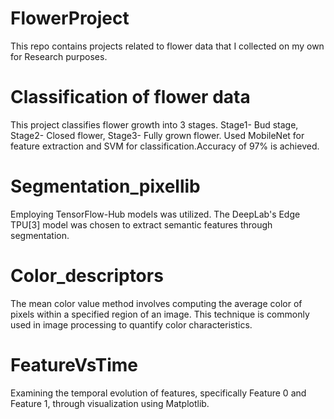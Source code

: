 # FlowerProject
This repo contains projects related to flower data that I collected on my own for Research purposes.

# Classification of flower data 
This project classifies flower growth into 3 stages. Stage1- Bud stage, Stage2- Closed flower, Stage3- Fully grown flower. Used MobileNet for feature extraction and SVM for classification.Accuracy of 97% is achieved.

# Segmentation_pixellib
Employing TensorFlow-Hub models was utilized. The DeepLab's Edge TPU[3] model was chosen to extract semantic features through segmentation. 

# Color_descriptors
The mean color value method involves computing the average color of pixels within a specified region of an image. This technique is commonly used in image processing to quantify color characteristics.

# FeatureVsTime
Examining the temporal evolution of features, specifically Feature 0 and Feature 1, through visualization using Matplotlib.

